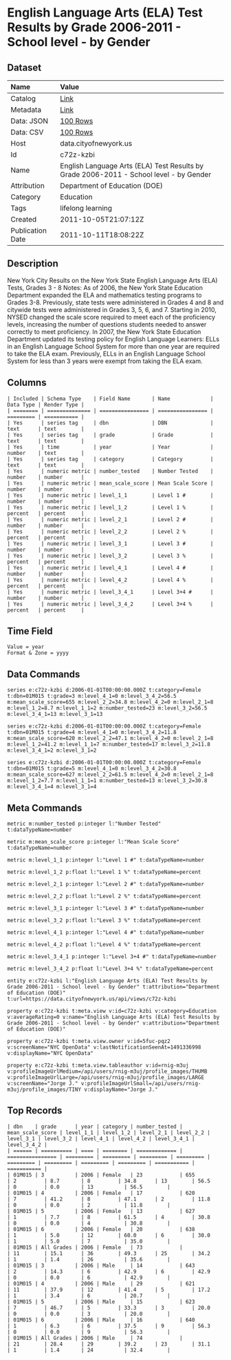 # English Language Arts (ELA) Test Results by Grade 2006-2011 - School level - by Gender

## Dataset

| Name | Value |
| :--- | :---- |
| Catalog | [Link](https://catalog.data.gov/dataset/english-language-arts-ela-test-results-by-grade-2006-2011-school-level-by-gender-5c4db) |
| Metadata | [Link](https://data.cityofnewyork.us/api/views/c72z-kzbi) |
| Data: JSON | [100 Rows](https://data.cityofnewyork.us/api/views/c72z-kzbi/rows.json?max_rows=100) |
| Data: CSV | [100 Rows](https://data.cityofnewyork.us/api/views/c72z-kzbi/rows.csv?max_rows=100) |
| Host | data.cityofnewyork.us |
| Id | c72z-kzbi |
| Name | English Language Arts (ELA) Test Results by Grade 2006-2011 - School level - by Gender |
| Attribution | Department of Education (DOE) |
| Category | Education |
| Tags | lifelong learning |
| Created | 2011-10-05T21:07:12Z |
| Publication Date | 2011-10-11T18:08:22Z |

## Description

New York City Results on the New York State English Language Arts (ELA) Tests, Grades 3 - 8
Notes:
As of 2006, the New York State Education Department expanded the ELA and mathematics testing programs to Grades 3-8. Previously, state tests were administered in Grades 4 and 8 and citywide tests were administered in Grades 3, 5, 6, and 7.
Starting in 2010, NYSED changed the scale score required to meet each of the proficiency levels, increasing the number of questions students needed to answer correctly to meet proficiency.
In 2007, the New York State Education Department updated its testing policy for English Language Learners: ELLs in an English Language School System for more than one year are required to take the ELA exam. Previously, ELLs in an English Language School System for less than 3 years were exempt from taking the ELA exam.

## Columns

```ls
| Included | Schema Type    | Field Name       | Name             | Data Type | Render Type |
| ======== | ============== | ================ | ================ | ========= | =========== |
| Yes      | series tag     | dbn              | DBN              | text      | text        |
| Yes      | series tag     | grade            | Grade            | text      | text        |
| Yes      | time           | year             | Year             | number    | text        |
| Yes      | series tag     | category         | Category         | text      | text        |
| Yes      | numeric metric | number_tested    | Number Tested    | number    | number      |
| Yes      | numeric metric | mean_scale_score | Mean Scale Score | number    | number      |
| Yes      | numeric metric | level_1_1        | Level 1 #        | number    | number      |
| Yes      | numeric metric | level_1_2        | Level 1 %        | percent   | percent     |
| Yes      | numeric metric | level_2_1        | Level 2 #        | number    | number      |
| Yes      | numeric metric | level_2_2        | Level 2 %        | percent   | percent     |
| Yes      | numeric metric | level_3_1        | Level 3 #        | number    | number      |
| Yes      | numeric metric | level_3_2        | Level 3 %        | percent   | percent     |
| Yes      | numeric metric | level_4_1        | Level 4 #        | number    | number      |
| Yes      | numeric metric | level_4_2        | Level 4 %        | percent   | percent     |
| Yes      | numeric metric | level_3_4_1      | Level 3+4 #      | number    | number      |
| Yes      | numeric metric | level_3_4_2      | Level 3+4 %      | percent   | percent     |
```

## Time Field

```ls
Value = year
Format & Zone = yyyy
```

## Data Commands

```ls
series e:c72z-kzbi d:2006-01-01T00:00:00.000Z t:category=Female t:dbn=01M015 t:grade=3 m:level_4_1=0 m:level_3_4_2=56.5 m:mean_scale_score=655 m:level_2_2=34.8 m:level_4_2=0 m:level_2_1=8 m:level_1_2=8.7 m:level_1_1=2 m:number_tested=23 m:level_3_2=56.5 m:level_3_4_1=13 m:level_3_1=13

series e:c72z-kzbi d:2006-01-01T00:00:00.000Z t:category=Female t:dbn=01M015 t:grade=4 m:level_4_1=0 m:level_3_4_2=11.8 m:mean_scale_score=620 m:level_2_2=47.1 m:level_4_2=0 m:level_2_1=8 m:level_1_2=41.2 m:level_1_1=7 m:number_tested=17 m:level_3_2=11.8 m:level_3_4_1=2 m:level_3_1=2

series e:c72z-kzbi d:2006-01-01T00:00:00.000Z t:category=Female t:dbn=01M015 t:grade=5 m:level_4_1=0 m:level_3_4_2=30.8 m:mean_scale_score=627 m:level_2_2=61.5 m:level_4_2=0 m:level_2_1=8 m:level_1_2=7.7 m:level_1_1=1 m:number_tested=13 m:level_3_2=30.8 m:level_3_4_1=4 m:level_3_1=4
```

## Meta Commands

```ls
metric m:number_tested p:integer l:"Number Tested" t:dataTypeName=number

metric m:mean_scale_score p:integer l:"Mean Scale Score" t:dataTypeName=number

metric m:level_1_1 p:integer l:"Level 1 #" t:dataTypeName=number

metric m:level_1_2 p:float l:"Level 1 %" t:dataTypeName=percent

metric m:level_2_1 p:integer l:"Level 2 #" t:dataTypeName=number

metric m:level_2_2 p:float l:"Level 2 %" t:dataTypeName=percent

metric m:level_3_1 p:integer l:"Level 3 #" t:dataTypeName=number

metric m:level_3_2 p:float l:"Level 3 %" t:dataTypeName=percent

metric m:level_4_1 p:integer l:"Level 4 #" t:dataTypeName=number

metric m:level_4_2 p:float l:"Level 4 %" t:dataTypeName=percent

metric m:level_3_4_1 p:integer l:"Level 3+4 #" t:dataTypeName=number

metric m:level_3_4_2 p:float l:"Level 3+4 %" t:dataTypeName=percent

entity e:c72z-kzbi l:"English Language Arts (ELA) Test Results by Grade 2006-2011 - School level - by Gender" t:attribution="Department of Education (DOE)" t:url=https://data.cityofnewyork.us/api/views/c72z-kzbi

property e:c72z-kzbi t:meta.view v:id=c72z-kzbi v:category=Education v:averageRating=0 v:name="English Language Arts (ELA) Test Results by Grade 2006-2011 - School level - by Gender" v:attribution="Department of Education (DOE)"

property e:c72z-kzbi t:meta.view.owner v:id=5fuc-pqz2 v:screenName="NYC OpenData" v:lastNotificationSeenAt=1491336998 v:displayName="NYC OpenData"

property e:c72z-kzbi t:meta.view.tableauthor v:id=rnig-m3uj v:profileImageUrlMedium=/api/users/rnig-m3uj/profile_images/THUMB v:profileImageUrlLarge=/api/users/rnig-m3uj/profile_images/LARGE v:screenName="Jorge J." v:profileImageUrlSmall=/api/users/rnig-m3uj/profile_images/TINY v:displayName="Jorge J."
```

## Top Records

```ls
| dbn    | grade      | year | category | number_tested | mean_scale_score | level_1_1 | level_1_2 | level_2_1 | level_2_2 | level_3_1 | level_3_2 | level_4_1 | level_4_2 | level_3_4_1 | level_3_4_2 | 
| ====== | ========== | ==== | ======== | ============= | ================ | ========= | ========= | ========= | ========= | ========= | ========= | ========= | ========= | =========== | =========== | 
| 01M015 | 3          | 2006 | Female   | 23            | 655              | 2         | 8.7       | 8         | 34.8      | 13        | 56.5      | 0         | 0.0       | 13          | 56.5        | 
| 01M015 | 4          | 2006 | Female   | 17            | 620              | 7         | 41.2      | 8         | 47.1      | 2         | 11.8      | 0         | 0.0       | 2           | 11.8        | 
| 01M015 | 5          | 2006 | Female   | 13            | 627              | 1         | 7.7       | 8         | 61.5      | 4         | 30.8      | 0         | 0.0       | 4           | 30.8        | 
| 01M015 | 6          | 2006 | Female   | 20            | 638              | 1         | 5.0       | 12        | 60.0      | 6         | 30.0      | 1         | 5.0       | 7           | 35.0        | 
| 01M015 | All Grades | 2006 | Female   | 73            |                  | 11        | 15.1      | 36        | 49.3      | 25        | 34.2      | 1         | 1.4       | 26          | 35.6        | 
| 01M015 | 3          | 2006 | Male     | 14            | 643              | 2         | 14.3      | 6         | 42.9      | 6         | 42.9      | 0         | 0.0       | 6           | 42.9        | 
| 01M015 | 4          | 2006 | Male     | 29            | 621              | 11        | 37.9      | 12        | 41.4      | 5         | 17.2      | 1         | 3.4       | 6           | 20.7        | 
| 01M015 | 5          | 2006 | Male     | 15            | 623              | 7         | 46.7      | 5         | 33.3      | 3         | 20.0      | 0         | 0.0       | 3           | 20.0        | 
| 01M015 | 6          | 2006 | Male     | 16            | 640              | 1         | 6.3       | 6         | 37.5      | 9         | 56.3      | 0         | 0.0       | 9           | 56.3        | 
| 01M015 | All Grades | 2006 | Male     | 74            |                  | 21        | 28.4      | 29        | 39.2      | 23        | 31.1      | 1         | 1.4       | 24          | 32.4        | 
```